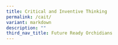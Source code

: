 ```yaml
---
title: Critical and Inventive Thinking
permalink: /cait/
variant: markdown
description: ""
third_nav_title: Future Ready Orchidians
---
```

<p></p>